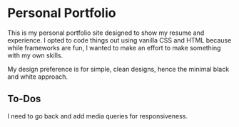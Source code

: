 <h1>Personal Portfolio</h1>

This is my personal portfolio site designed to show my resume and experience.  I opted to code things out using vanilla CSS and HTML because while frameworks are fun, I wanted to make an effort to make something with my own skills.

My design preference is for simple, clean designs, hence the minimal black and white approach.


<h2>To-Dos</h2>
I need to go back and add media queries for responsiveness.
